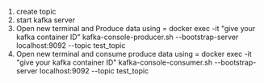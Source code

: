 1. create topic 
2. start kafka server
3. Open new terminal and Produce data using = docker exec -it "give your kafka container ID" kafka-console-producer.sh --bootstrap-server localhost:9092 --topic test_topic
4. Open new terminal and consume produce data using = docker exec -it "give your kafka container ID" kafka-console-consumer.sh --bootstrap-server localhost:9092 --topic test_topic

